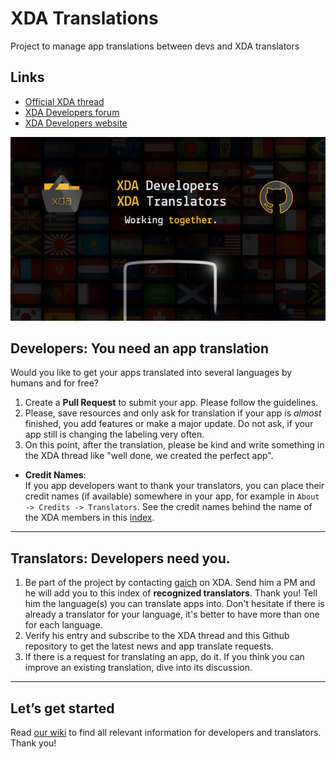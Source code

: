 # XDA Translations
Project to manage app translations between devs and XDA translators  

## Links
* [Official XDA thread](https://forum.xda-developers.com/showthread.php?t=2069390)  
* [XDA Developers forum](https://forum.xda-developers.com)  
* [XDA Developers website](https://www.xda-developers.com)

![xda_translators_banner](banner.png)

## Developers: You need an app translation
Would you like to get your apps translated into several languages by humans and for free?

1. Create a **Pull Request** to submit your app. Please follow the guidelines.
2. Please, save resources and only ask for translation if your app is *almost* finished, you add features or make a major update. Do not ask, if your app still is changing the labeling very often.
3. On this point, after the translation, please be kind and write something in the XDA thread like "well done, we created the perfect app".

* **Credit Names**:  
If you app developers want to thank your translators, you can place their credit names (if available) somewhere in your app, for example in `About -> Credits -> Translators`. See the credit names behind the name of the XDA members in this [index](https://forum.xda-developers.com/showpost.php?p=35963995&postcount=2).

***

## Translators: Developers need you.
1. Be part of the project by contacting [gaich](https://forum.xda-developers.com/member.php?u=4563466) on XDA. Send him a PM and he will add you to this index of **recognized translators**. Thank you!
Tell him the language(s) you can translate apps into. Don't hesitate if there is already a translator for your language, it's better to have more than one for each language.
2. Verify his entry and subscribe to the XDA thread and this Github repository to get the latest news and app translate requests.
3. If there is a request for translating an app, do it. If you think you can improve an existing translation, dive into its discussion.  

***

## Let’s get started
Read [our wiki](https://github.com/Primokorn/XDA_Translations/wiki) to find all relevant information for developers and translators.
Thank you!
